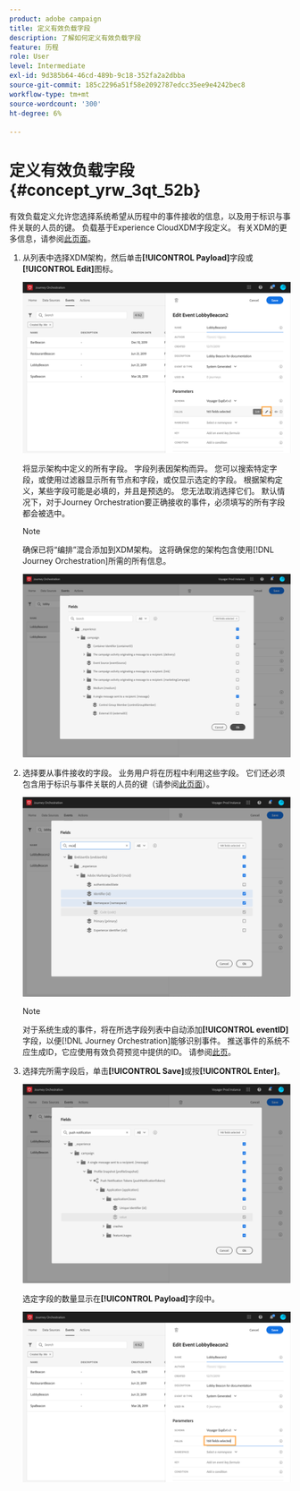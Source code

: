```yaml
---
product: adobe campaign
title: 定义有效负载字段
description: 了解如何定义有效负载字段
feature: 历程
role: User
level: Intermediate
exl-id: 9d385b64-46cd-489b-9c18-352fa2a2dbba
source-git-commit: 185c2296a51f58e2092787edcc35ee9e4242bec8
workflow-type: tm+mt
source-wordcount: '300'
ht-degree: 6%

---
```


# 定义有效负载字段 {#concept_yrw_3qt_52b}

有效负载定义允许您选择系统希望从历程中的事件接收的信息，以及用于标识与事件关联的人员的键。 负载基于Experience CloudXDM字段定义。 有关XDM的更多信息，请参阅[此页面](https://experienceleague.adobe.com/docs/experience-platform/xdm/home.html?lang=zh-Hans)。

1. 从列表中选择XDM架构，然后单击&#x200B;**[!UICONTROL Payload]**&#x200B;字段或&#x200B;**[!UICONTROL Edit]**&#x200B;图标。

   ![](../assets/journey8.png)

   将显示架构中定义的所有字段。 字段列表因架构而异。 您可以搜索特定字段，或使用过滤器显示所有节点和字段，或仅显示选定的字段。 根据架构定义，某些字段可能是必填的，并且是预选的。 您无法取消选择它们。 默认情况下，对于Journey Orchestration要正确接收的事件，必须填写的所有字段都会被选中。

   >[!NOTE]
   >
   >确保已将“编排”混合添加到XDM架构。 这将确保您的架构包含使用[!DNL Journey Orchestration]所需的所有信息。

   ![](../assets/journey9.png)

1. 选择要从事件接收的字段。 业务用户将在历程中利用这些字段。 它们还必须包含用于标识与事件关联的人员的键（请参阅[此页面](../event/defining-the-event-key.md)）。

   ![](../assets/journey10.png)

   >[!NOTE]
   >
   >对于系统生成的事件，将在所选字段列表中自动添加&#x200B;**[!UICONTROL eventID]**&#x200B;字段，以便[!DNL Journey Orchestration]能够识别事件。 推送事件的系统不应生成ID，它应使用有效负荷预览中提供的ID。 请参阅[此页](../event/previewing-the-payload.md)。

1. 选择完所需字段后，单击&#x200B;**[!UICONTROL Save]**&#x200B;或按&#x200B;**[!UICONTROL Enter]**。

   ![](../assets/journey11.png)

   选定字段的数量显示在&#x200B;**[!UICONTROL Payload]**&#x200B;字段中。

   ![](../assets/journey12.png)
